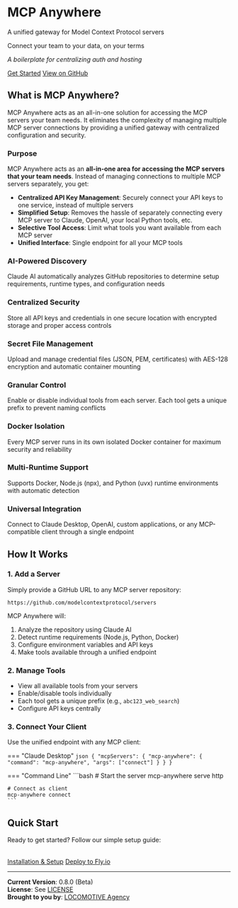 <div class="hero">
  <h1>MCP Anywhere</h1>
  <p class="hero-tagline">A unified gateway for Model Context Protocol servers</p>
  <p class="hero-description">Connect your team to your data, on your terms</p>
  <p class="hero-subtitle"><em>A boilerplate for centralizing auth and hosting</em></p>
  <div class="hero-buttons">
    <a href="getting-started/" class="md-button">Get Started</a>
    <a href="https://github.com/locomotive-agency/mcp-anywhere" class="md-button md-button--secondary">View on GitHub</a>
  </div>
</div>

## What is MCP Anywhere?

MCP Anywhere acts as an all-in-one solution for accessing the MCP servers your team needs. It eliminates the complexity of managing multiple MCP server connections by providing a unified gateway with centralized configuration and security.

### Purpose

MCP Anywhere acts as an **all-in-one area for accessing the MCP servers that your team needs**. Instead of managing connections to multiple MCP servers separately, you get:

- **Centralized API Key Management**: Securely connect your API keys to one service, instead of multiple servers
- **Simplified Setup**: Removes the hassle of separately connecting every MCP server to Claude, OpenAI, your local Python tools, etc.
- **Selective Tool Access**: Limit what tools you want available from each MCP server
- **Unified Interface**: Single endpoint for all your MCP tools

<div class="feature-grid">
  <div class="feature-card">
    <h3>AI-Powered Discovery</h3>
    <p>Claude AI automatically analyzes GitHub repositories to determine setup requirements, runtime types, and configuration needs</p>
  </div>
  <div class="feature-card">
    <h3>Centralized Security</h3>
    <p>Store all API keys and credentials in one secure location with encrypted storage and proper access controls</p>
  </div>
  <div class="feature-card">
    <h3>Secret File Management</h3>
    <p>Upload and manage credential files (JSON, PEM, certificates) with AES-128 encryption and automatic container mounting</p>
  </div>
  <div class="feature-card">
    <h3>Granular Control</h3>
    <p>Enable or disable individual tools from each server. Each tool gets a unique prefix to prevent naming conflicts</p>
  </div>
  <div class="feature-card">
    <h3>Docker Isolation</h3>
    <p>Every MCP server runs in its own isolated Docker container for maximum security and reliability</p>
  </div>
  <div class="feature-card">
    <h3>Multi-Runtime Support</h3>
    <p>Supports Docker, Node.js (npx), and Python (uvx) runtime environments with automatic detection</p>
  </div>
  <div class="feature-card">
    <h3>Universal Integration</h3>
    <p>Connect to Claude Desktop, OpenAI, custom applications, or any MCP-compatible client through a single endpoint</p>
  </div>
</div>

## How It Works

### 1. Add a Server
Simply provide a GitHub URL to any MCP server repository:

```
https://github.com/modelcontextprotocol/servers
```

MCP Anywhere will:

1. Analyze the repository using Claude AI
2. Detect runtime requirements (Node.js, Python, Docker) 
3. Configure environment variables and API keys
4. Make tools available through a unified endpoint

### 2. Manage Tools
- View all available tools from your servers
- Enable/disable tools individually
- Each tool gets a unique prefix (e.g., `abc123_web_search`)
- Configure API keys centrally

### 3. Connect Your Client
Use the unified endpoint with any MCP client:

=== "Claude Desktop"
    ```json
    {
      "mcpServers": {
        "mcp-anywhere": {
          "command": "mcp-anywhere",
          "args": ["connect"]
        }
      }
    }
    ```

=== "Command Line"
    ```bash
    # Start the server
    mcp-anywhere serve http
    
    # Connect as client
    mcp-anywhere connect
    ```

## Quick Start

Ready to get started? Follow our simple setup guide:

<div class="hero-buttons" style="margin-top: 2rem;">
  <a href="getting-started/" class="md-button">Installation & Setup</a>
  <a href="deployment/" class="md-button">Deploy to Fly.io</a>
</div>

---

**Current Version**: 0.8.0 (Beta)  
**License**: See [LICENSE](https://github.com/locomotive-agency/mcp-anywhere/blob/main/LICENSE)  
**Brought to you by**: [LOCOMOTIVE Agency](https://locomotive.agency)